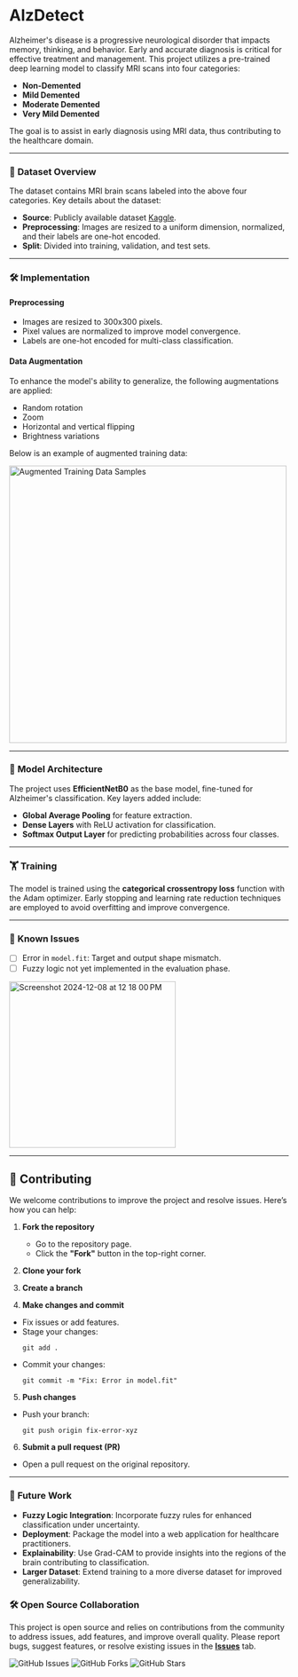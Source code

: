 # AlzDetect

Alzheimer's disease is a progressive neurological disorder that impacts memory, thinking, and behavior. Early and accurate diagnosis is critical for effective treatment and management. This project utilizes a pre-trained deep learning model to classify MRI scans into four categories:  
- **Non-Demented**  
- **Mild Demented**  
- **Moderate Demented**  
- **Very Mild Demented**  

The goal is to assist in early diagnosis using MRI data, thus contributing to the healthcare domain.

---

### 📂 **Dataset Overview**

The dataset contains MRI brain scans labeled into the above four categories. Key details about the dataset:  
- **Source**: Publicly available dataset [Kaggle](https://www.kaggle.com/datasets/ninadaithal/imagesoasis).  
- **Preprocessing**: Images are resized to a uniform dimension, normalized, and their labels are one-hot encoded.  
- **Split**: Divided into training, validation, and test sets.

---

### 🛠️ **Implementation**

#### **Preprocessing**  
- Images are resized to 300x300 pixels.  
- Pixel values are normalized to improve model convergence.  
- Labels are one-hot encoded for multi-class classification.

#### **Data Augmentation**  
To enhance the model's ability to generalize, the following augmentations are applied:  
- Random rotation  
- Zoom  
- Horizontal and vertical flipping  
- Brightness variations

Below is an example of augmented training data:  
<p>
  <img src="https://github.com/user-attachments/assets/477ef488-852c-4636-9cb1-b9d038164dba" alt="Augmented Training Data Samples" width="500" />
</p>

---

### 🧠 **Model Architecture**  
The project uses **EfficientNetB0** as the base model, fine-tuned for Alzheimer's classification. Key layers added include:  
- **Global Average Pooling** for feature extraction.  
- **Dense Layers** with ReLU activation for classification.  
- **Softmax Output Layer** for predicting probabilities across four classes.

---

### 🏋️ **Training**  
The model is trained using the **categorical crossentropy loss** function with the Adam optimizer. Early stopping and learning rate reduction techniques are employed to avoid overfitting and improve convergence.

---

### 🐞 **Known Issues**  
- [ ] Error in `model.fit`: Target and output shape mismatch.  
- [ ] Fuzzy logic not yet implemented in the evaluation phase.
 <img width="300" alt="Screenshot 2024-12-08 at 12 18 00 PM" src="https://github.com/user-attachments/assets/65107c9c-5c54-4760-b928-689b1dbde8fc">

---

## 🤝 **Contributing**  
We welcome contributions to improve the project and resolve issues. Here’s how you can help:

1. **Fork the repository**  
   - Go to the repository page.  
   - Click the **"Fork"** button in the top-right corner.

2. **Clone your fork**  


3. **Create a branch**  

4. **Make changes and commit**  
- Fix issues or add features.  
- Stage your changes:  
  ```
  git add .
  ```
- Commit your changes:  
  ```
  git commit -m "Fix: Error in model.fit"
  ```

5. **Push changes**  
- Push your branch:  
  ```
  git push origin fix-error-xyz
  ```

6. **Submit a pull request (PR)**  
- Open a pull request on the original repository.

---

### 🚀 **Future Work**  

- **Fuzzy Logic Integration**: Incorporate fuzzy rules for enhanced classification under uncertainty.  
- **Deployment**: Package the model into a web application for healthcare practitioners.  
- **Explainability**: Use Grad-CAM to provide insights into the regions of the brain contributing to classification.  
- **Larger Dataset**: Extend training to a more diverse dataset for improved generalizability.


### 🛠️ **Open Source Collaboration**  
This project is open source and relies on contributions from the community to address issues, add features, and improve overall quality. Please report bugs, suggest features, or resolve existing issues in the **[Issues](./issues)** tab.

![GitHub Issues](https://img.shields.io/github/issues/<shvm-k>/<AlzDetect>)
![GitHub Forks](https://img.shields.io/github/forks/<shvm-k>/<AlzDetect>)
![GitHub Stars](https://img.shields.io/github/stars/<shvm-k>/<AlzDetect>)

